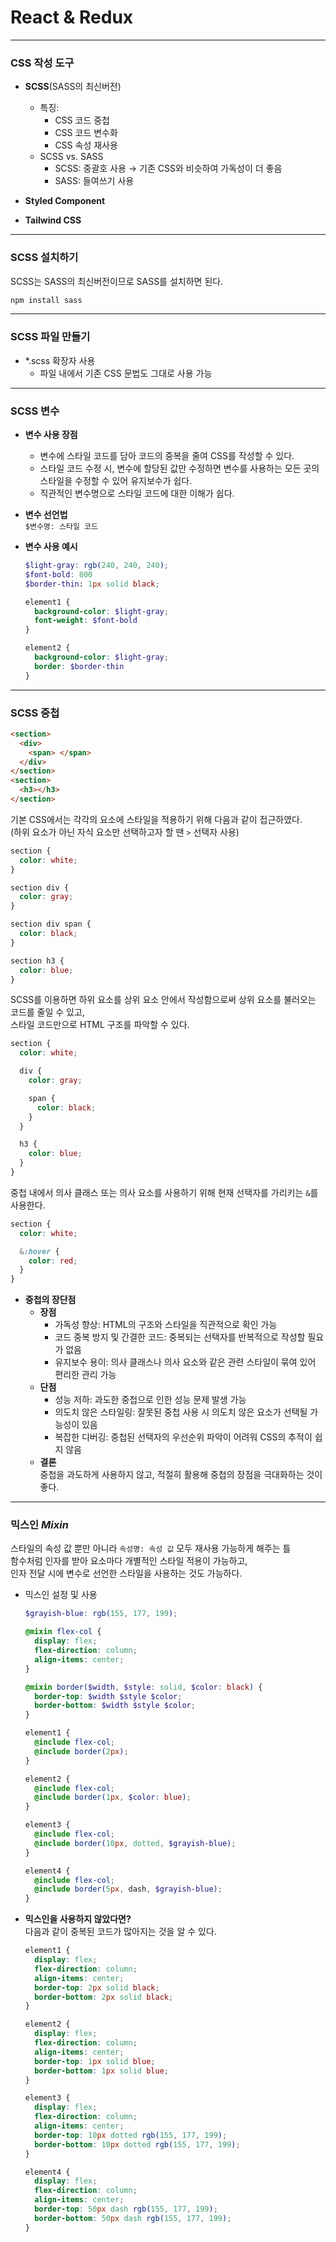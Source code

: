 # **React & Redux**

---

### **CSS 작성 도구**

- **SCSS**(SASS의 최신버전)

  - 특징:
    - CSS 코드 중첩
    - CSS 코드 변수화
    - CSS 속성 재사용
  - SCSS vs. SASS
    - SCSS: 중괄호 사용 → 기존 CSS와 비슷하여 가독성이 더 좋음
    - SASS: 들여쓰기 사용

- **Styled Component**
- **Tailwind CSS**

---

### **SCSS 설치하기**

SCSS는 SASS의 최신버전이므로 SASS를 설치하면 된다.

```bash
npm install sass
```

---

### **SCSS 파일 만들기**

- \*.scss 확장자 사용
  - 파일 내에서 기존 CSS 문법도 그대로 사용 가능

---

### **SCSS 변수**

- **변수 사용 장점**

  - 변수에 스타일 코드를 담아 코드의 중복을 줄여 CSS를 작성할 수 있다.
  - 스타일 코드 수정 시, 변수에 할당된 값만 수정하면 변수를 사용하는 모든 곳의 스타일을 수정할 수 있어 유지보수가 쉽다.
  - 직관적인 변수명으로 스타일 코드에 대한 이해가 쉽다.

- **변수 선언법**  
  `$변수명: 스타일 코드`

- **변수 사용 예시**

  ```scss
  $light-gray: rgb(240, 240, 240);
  $font-bold: 800
  $border-thin: 1px solid black;

  element1 {
    background-color: $light-gray;
    font-weight: $font-bold
  }

  element2 {
    background-color: $light-gray;
    border: $border-thin
  }
  ```

---

### **SCSS 중첩**

```html
<section>
  <div>
    <span> </span>
  </div>
</section>
<section>
  <h3></h3>
</section>
```

기본 CSS에서는 각각의 요소에 스타일을 적용하기 위해 다음과 같이 접근하였다.  
(하위 요소가 아닌 자식 요소만 선택하고자 할 땐 `>` 선택자 사용)

```css
section {
  color: white;
}

section div {
  color: gray;
}

section div span {
  color: black;
}

section h3 {
  color: blue;
}
```

SCSS를 이용하면 하위 요소를 상위 요소 안에서 작성함으로써 상위 요소를 불러오는 코드를 줄일 수 있고,  
스타일 코드만으로 HTML 구조를 파악할 수 있다.

```scss
section {
  color: white;

  div {
    color: gray;

    span {
      color: black;
    }
  }

  h3 {
    color: blue;
  }
}
```

중첩 내에서 의사 클래스 또는 의사 요소를 사용하기 위해 현재 선택자를 가리키는 `&`를 사용한다.

```scss
section {
  color: white;

  &:hover {
    color: red;
  }
}
```

- **중첩의 장단점**
  - **장점**
    - 가독성 향상: HTML의 구조와 스타일을 직관적으로 확인 가능
    - 코드 중복 방지 및 간결한 코드: 중복되는 선택자를 반복적으로 작성할 필요가 없음
    - 유지보수 용이: 의사 클래스나 의사 요소와 같은 관련 스타일이 묶여 있어 편리한 관리 가능
  - **단점**
    - 성능 저하: 과도한 중첩으로 인한 성능 문제 발생 가능
    - 의도치 않은 스타일링: 잘못된 중첩 사용 시 의도치 않은 요소가 선택될 가능성이 있음
    - 복잡한 디버깅: 중첩된 선택자의 우선순위 파악이 어려워 CSS의 추적이 쉽지 않음
  - **결론**  
    중첩을 과도하게 사용하지 않고, 적절히 활용해 중첩의 장점을 극대화하는 것이 좋다.

---

### **믹스인 _Mixin_**

스타일의 속성 값 뿐만 아니라 `속성명: 속성 값` 모두 재사용 가능하게 해주는 틀  
함수처럼 인자를 받아 요소마다 개별적인 스타일 적용이 가능하고,  
인자 전달 시에 변수로 선언한 스타일을 사용하는 것도 가능하다.

- 믹스인 설정 및 사용

  ```scss
  $grayish-blue: rgb(155, 177, 199);

  @mixin flex-col {
    display: flex;
    flex-direction: column;
    align-items: center;
  }

  @mixin border($width, $style: solid, $color: black) {
    border-top: $width $style $color;
    border-bottom: $width $style $color;
  }

  element1 {
    @include flex-col;
    @include border(2px);
  }

  element2 {
    @include flex-col;
    @include border(1px, $color: blue);
  }

  element3 {
    @include flex-col;
    @include border(10px, dotted, $grayish-blue);
  }

  element4 {
    @include flex-col;
    @include border(5px, dash, $grayish-blue);
  }
  ```

- **믹스인을 사용하지 않았다면?**  
  다음과 같이 중복된 코드가 많아지는 것을 알 수 있다.

  ```css
  element1 {
    display: flex;
    flex-direction: column;
    align-items: center;
    border-top: 2px solid black;
    border-bottom: 2px solid black;
  }

  element2 {
    display: flex;
    flex-direction: column;
    align-items: center;
    border-top: 1px solid blue;
    border-bottom: 1px solid blue;
  }

  element3 {
    display: flex;
    flex-direction: column;
    align-items: center;
    border-top: 10px dotted rgb(155, 177, 199);
    border-bottom: 10px dotted rgb(155, 177, 199);
  }

  element4 {
    display: flex;
    flex-direction: column;
    align-items: center;
    border-top: 50px dash rgb(155, 177, 199);
    border-bottom: 50px dash rgb(155, 177, 199);
  }
  ```
